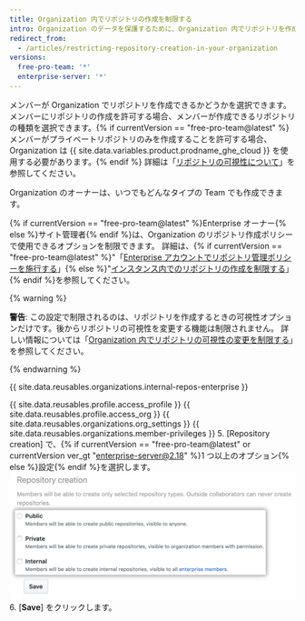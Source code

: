 ```yaml
---
title: Organization 内でリポジトリの作成を制限する
intro: Organization のデータを保護するために、Organization 内でリポジトリを作成するための権限を設定できます。
redirect_from:
  - /articles/restricting-repository-creation-in-your-organization
versions:
  free-pro-team: '*'
  enterprise-server: '*'
---
```


メンバーが Organization でリポジトリを作成できるかどうかを選択できます。 メンバーにリポジトリの作成を許可する場合、メンバーが作成できるリポジトリの種類を選択できます。{% if currentVersion == "free-pro-team@latest" %}メンバーがプライベートリポジトリのみを作成することを許可する場合、Organization は {{ site.data.variables.product.prodname_ghe_cloud }} を使用する必要があります。{% endif %} 詳細は「[リポジトリの可視性について](/github/creating-cloning-and-archiving-repositories/about-repository-visibility)」を参照してください。

Organization のオーナーは、いつでもどんなタイプの Team でも作成できます。

{% if currentVersion == "free-pro-team@latest" %}Enterprise オーナー{% else %}サイト管理者{% endif %}は、Organization のリポジトリ作成ポリシーで使用できるオプションを制限できます。 詳細は、{% if currentVersion == "free-pro-team@latest" %}"「[Enterprise アカウントでリポジトリ管理ポリシーを施行する](/github/setting-up-and-managing-your-enterprise-account/enforcing-repository-management-policies-in-your-enterprise-account)」{% else %}"[インスタンス内でのリポジトリの作成を制限する](/enterprise/admin/user-management/restricting-repository-creation-in-your-instance)」{% endif %}を参照してください。

{% warning %}

**警告**: この設定で制限されるのは、リポジトリを作成するときの可視性オプションだけです。後からリポジトリの可視性を変更する機能は制限されません。 詳しい情報については「[Organization 内でリポジトリの可視性の変更を制限する](/github/setting-up-and-managing-organizations-and-teams/restricting-repository-visibility-changes-in-your-organization)」を参照してください。

{% endwarning %}

{{ site.data.reusables.organizations.internal-repos-enterprise }}

{{ site.data.reusables.profile.access_profile }}
{{ site.data.reusables.profile.access_org }}
{{ site.data.reusables.organizations.org_settings }}
{{ site.data.reusables.organizations.member-privileges }}
5. [Repository creation] で、{% if currentVersion == "free-pro-team@latest" or currentVersion ver_gt "enterprise-server@2.18" %}1 つ以上のオプション{% else %}設定{% endif %}を選択します。 ![リポジトリ作成のオプション](/assets/images/help/organizations/repo-creation-perms-radio-buttons.png)
6. [**Save**] をクリックします。
